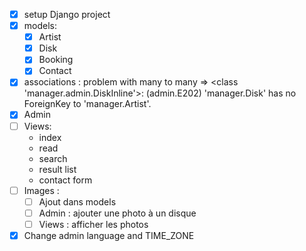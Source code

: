 - [x] setup Django project
- [x] models:
  - [x] Artist
  - [x] Disk
  - [x] Booking
  - [x] Contact
- [x] associations : problem with many to many => <class 'manager.admin.DiskInline'>: (admin.E202) 'manager.Disk' has no ForeignKey to 'manager.Artist'.
- [x] Admin
- [ ] Views:
  - index
  - read
  - search
  - result list
  - contact form
- [ ] Images :
  - [ ] Ajout dans models
  - [ ] Admin : ajouter une photo à un disque
  - [ ] Views : afficher les photos
- [x] Change admin language and TIME_ZONE

